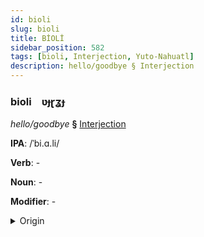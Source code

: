 ```yaml
---
id: bioli
slug: bioli
title: BİOLİ
sidebar_position: 582
tags: [bioli, Interjection, Yuto-Nahuatl]
description: hello/goodbye § Interjection
---
```


### bioli&emsp;<span kind="abugida">ʋɟɽʓɟ</span>

*hello/goodbye* **§** [Interjection](../../tags/Interjection)

**IPA**: /ˈbi.ɑ.li/

**Verb**: -

**Noun**: -

**Modifier**: -

<details>
    <summary>Origin</summary>
    Nahuatl, Eastern Huasteca pialli [pialːi]<br/>
    <em>Yuto-Nahuatl Language Family</em>
</details>